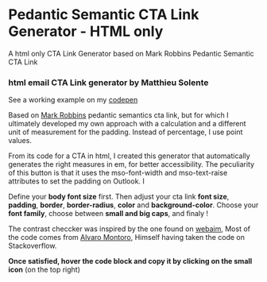 # Pedantic Semantic CTA Link Generator - HTML only
A html only CTA Link Generator based on Mark Robbins Pedantic Semantic CTA Link

### html email CTA Link generator by Matthieu Solente
See a working example on my [codepen](https://codepen.io/matthieuSolente/pen/abRpPOX)

Based on [Mark Robbins](https://www.goodemailcode.com/email-code/link-button) pedantic semantics cta link, but for which I ultimately developed my own approach with a calculation and a different unit of measurement for the padding. Instead of percentage, I use point values.


From its code for a CTA in html, I created this generator that automatically generates the right measures in em, for better accessibility. The peculiarity of this button is that it uses the mso-font-width and mso-text-raise attributes to set the padding on Outlook. I

Define your **body font size** first. Then adjust your cta link **font size**, **padding**, **border**, **border-radius**, **color** and **background-color**. Choose your **font family**, choose between **small and big caps**, and finaly ! 

The contrast checcker was inspired by the one found on [webaim](https://webaim.org/resources/contrastchecker/), Most of the code comes from [Alvaro Montoro](https://dev.to/alvaromontoro/building-your-own-color-contrast-checker-4j7o), Himself having taken the code on Stackoverflow.

**Once satisfied, hover the code block and copy it by clicking on the small icon** (on the top right)
